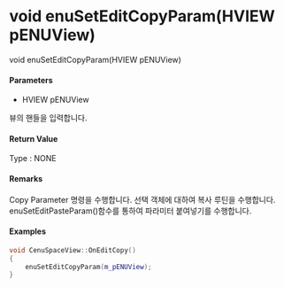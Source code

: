 # void enuSetEditCopyParam\(HVIEW pENUView\)

void enuSetEditCopyParam\(HVIEW pENUView\)

#### Parameters

* HVIEW pENUView

뷰의 핸들을 입력합니다.

#### Return Value

Type : NONE

#### Remarks

Copy Parameter 명령을 수행합니다. 선택 객체에 대하여 복사 루틴을 수행합니다. enuSetEditPasteParam\(\)함수를 통하여 파라미터 붙여넣기를 수행합니다.

#### Examples

```cpp
void CenuSpaceView::OnEditCopy()
{
    enuSetEditCopyParam(m_pENUView);
}
```



